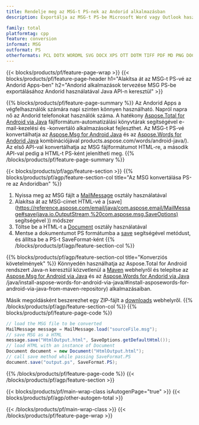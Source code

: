 ```yaml
---
title: Rendelje meg az MSG-t PS-nek az Andorid alkalmazásban
description: Exportálja az MSG-t PS-be Microsoft Word vagy Outlook használata nélkül az Andorid-alkalmazásokban

family: total
platformtag: cpp
feature: conversion
informat: MSG
outformat: PS
otherformats: PCL DOTX WORDML SVG DOCX XPS OTT DOTM TIFF PDF MD PNG DOC RTF GIF DOT BMP FLATOPC TEXT EPUB ODT JPEG EMF DOCM
---
```

{{< blocks/products/pf/feature-page-wrap >}}
{{< blocks/products/pf/feature-page-header h1="Alakítsa át az MSG-t PS-vé az Andorid Apps-ben" h2="Andorid alkalmazások tervezése MSG PS-be exportálásához Andorid használatával Java API-n keresztül" >}}

{{% blocks/products/pf/feature-page-summary %}}
Az Andorid Apps a végfelhasználók számára napi szinten könnyen használható. Napról napra nő az Andorid telefonokat használók száma. A hatékony [Aspose.Total for Android via Java](https://products.aspose.com/total/android-java/) fájlformátum-automatizálási könyvtárak segítségével e-mail-kezelési és -konvertáló alkalmazásokat fejleszthet. Az MSG-t PS-vé konvertálhatja az [Aspose.Msg for Android Java](https://products.aspose.com/msg/android-java/) és az [Aspose.Words for Andorid Java](https://) kombinációjával products.aspose.com/words/android-java/). Az első API-val konvertálhatja az MSG fájlformátumot HTML-re, a második API-val pedig a HTML-t PS-ként jelenítheti meg. 
{{% /blocks/products/pf/feature-page-summary  %}}

{{< blocks/products/pf/agp/feature-section >}}
{{% blocks/products/pf/agp/feature-section-col title="Az MSG konvertálása PS-re az Andoridban" %}}
1. Nyissa meg az MSG fájlt a [MailMessage](https://reference.aspose.com/email/java/com.aspose.email/mailmessage) osztály használatával
2. Alakítsa át az MSG-címet HTML-vé a [save](https://reference.aspose.com/email/java/com.aspose.email/MailMessage#save(java.io.OutputStream,%20com.aspose.msg.SaveOptions) segítségével )) módszer
3. Töltse be a HTML-t a [Document](https://reference.aspose.com/words/java/com.aspose.words/Document) osztály használatával
4. Mentse a dokumentumot PS formátumba a [save](https://reference.aspose.com/words/java/com.aspose.words/Document#save(java.lang.String,com.aspose.words.SaveOptions)) segítségével metódust, és állítsa be a PS-t SaveFormat-ként
{{% /blocks/products/pf/agp/feature-section-col %}}

{{% blocks/products/pf/agp/feature-section-col title="Konverziós követelmények" %}}
Könnyedén használhatja az Aspose.Total for Android rendszert Java-n keresztül közvetlenül a [Maven](https://releases.aspose.com/total/java/) webhelyről és telepítse az [Aspose.Msg for Android via Java](https://docs.aspose.com/msg/androidjava/installation/) és az [Aspose.Words for Andorid via Java](https://docs.aspose.com/words) /java/install-aspose-words-for-android-via-java/#install-asposewords-for-android-via-java-from-maven-repository) alkalmazásaiban.

Másik megoldásként beszerezhet egy ZIP-fájlt a [downloads](https://releases.aspose.com/total/androidjava) webhelyről.
{{% /blocks/products/pf/agp/feature-section-col %}}
{{% blocks/products/pf/feature-page-code %}}
```cs
// load the MSG file to be converted
MailMessage message = MailMessage.load("sourceFile.msg"); 
// save MSG as a HTML 
message.save("HtmlOutput.html", SaveOptions.getDefaultHtml());
// load HTML with an instance of Document
Document document = new Document("HtmlOutput.html");
// call save method while passing SaveFormat.PS
document.save("output.ps", SaveFormat.PS); 
```

{{% /blocks/products/pf/feature-page-code %}}
{{< /blocks/products/pf/agp/feature-section >}}

{{< blocks/products/pf/main-wrap-class isAutogenPage="true" >}}
{{< blocks/products/pf/agp/other-autogen-total >}}

{{< /blocks/products/pf/main-wrap-class >}}
{{< /blocks/products/pf/feature-page-wrap >}}